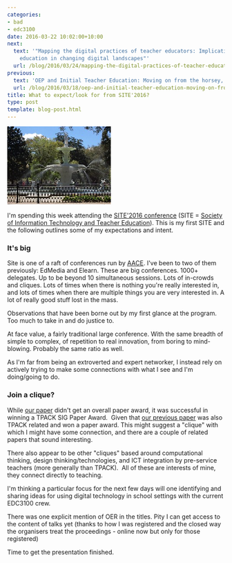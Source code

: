 ```yaml
---
categories:
- bad
- edc3100
date: 2016-03-22 10:02:00+10:00
next:
  text: '"Mapping the digital practices of teacher educators: Implications for teacher
    education in changing digital landscapes"'
  url: /blog/2016/03/24/mapping-the-digital-practices-of-teacher-educators-implications-for-teacher-education-in-changing-digital-landscapes-2/
previous:
  text: 'OEP and Initial Teacher Education: Moving on from the horsey, horseless carriage'
  url: /blog/2016/03/18/oep-and-initial-teacher-education-moving-on-from-the-horsey-horseless-carriage/
title: What to expect/look for from SITE'2016?
type: post
template: blog-post.html
---
```

[![Fountain](images/25946611716_c8cd1a64d9_m.jpg)](https://www.flickr.com/photos/david_jones/25946611716/in/dateposted-public/ "Fountain")

I'm spending this week attending the [SITE'2016 conference](https://www.academicexperts.org/conf/SITE/2016/) (SITE = [Society of Information Technology and Teacher Education](http://site.aace.org/)). This is my first SITE and the following outlines some of my expectations and intent.

### It's big

Site is one of a raft of conferences run by [AACE](https://www.aace.org/). I've been to two of them previously: EdMedia and Elearn. These are big conferences. 1000+ delegates. Up to be beyond 10 simultaneous sessions. Lots of in-crowds and cliques. Lots of times when there is nothing you're really interested in, and lots of times when there are multiple things you are very interested in. A lot of really good stuff lost in the mass.

Observations that have been borne out by my first glance at the program.  Too much to take in and do justice to.

At face value, a fairly traditional large conference. With the same breadth of simple to complex, of repetition to real innovation, from boring to mind-blowing. Probably the same ratio as well.

As I'm far from being an extroverted and expert networker, I instead rely on actively trying to make some connections with what I see and I'm doing/going to do.

### Join a clique?

While [our paper](/blog/2016/01/20/mapping-the-digital-practices-of-teacher-educators-implications-for-teacher-education-in-changing-digital-landscapes/) didn't get an overall paper award, it was successful in winning a TPACK SIG Paper Award.  Given that [our previous paper](/blog/2015/01/06/tpack-as-shared-practice-toward-a-research-agenda/) was also TPACK related and won a paper award. This might suggest a "clique" with which I might have some connection, and there are a couple of related papers that sound interesting.

There also appear to be other "cliques" based around computational thinking, design thinking/technologies, and ICT integration by pre-service teachers (more generally than TPACK).  All of these are interests of mine, they connect directly to teaching.

I'm thinking a particular focus for the next few days will one identifying and sharing ideas for using digital technology in school settings with the current EDC3100 crew.

There was one explicit mention of OER in the titles. Pity I can get access to the content of talks yet (thanks to how I was registered and the closed way the organisers treat the proceedings - online now but only for those registered)

Time to get the presentation finished.